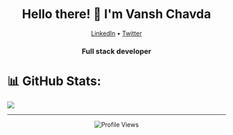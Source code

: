 
<link rel="stylesheet" href="https://cdnjs.cloudflare.com/ajax/libs/font-awesome/6.0.0-beta3/css/all.min.css">



<h1 align="center">Hello there! 👋 I'm Vansh Chavda</h1>

<p align="center">
  <a href="https://www.linkedin.com/in/vansh-chavda-15287124a/"><i class="fab fa-linkedin"></i> LinkedIn</a> •
  <a href="twitter.com/vanshchavda_ "><i class="fab fa-twitter"></i> Twitter</a>
</p>

<h3 align="center">Full stack developer </h3>

# 📊 GitHub Stats:
![](https://github-readme-stats.vercel.app/api/top-langs/?username=itsvanshchavda&theme=dark&hide_border=false&include_all_commits=false&count_private=false&layout=compact)

---


<!-- Proudly created with GPRM ( https://gprm.itsvg.in ) -->



<p align="center">
  <img src="https://visitor-badge.laobi.icu/badge?page_id=yourusername.yourusername" alt="Profile Views">
</p>
